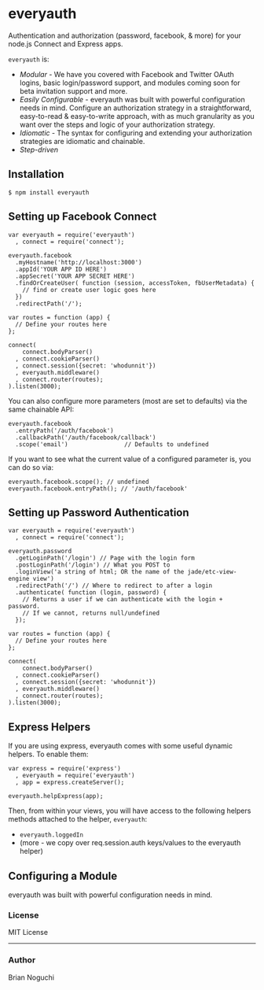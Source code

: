 everyauth
==========

Authentication and authorization (password, facebook, & more) for your node.js Connect and Express apps.

`everyauth` is:

- *Modular* - We have you covered with Facebook and Twitter 
  OAuth logins, basic login/password support, and modules 
  coming soon for beta invitation support and more.
- *Easily Configurable* - everyauth was built with powerful
  configuration needs in mind. Configure an authorization strategy 
  in a straightforward, easy-to-read & easy-to-write approach, 
  with as much granularity as you want over the steps and 
  logic of your authorization strategy.
- *Idiomatic* - The syntax for configuring and extending your authorization strategies are
  idiomatic and chainable.
- *Step-driven*

## Installation
    $ npm install everyauth

## Setting up Facebook Connect

    var everyauth = require('everyauth')
      , connect = require('connect');
    
    everyauth.facebook
      .myHostname('http://localhost:3000')
      .appId('YOUR APP ID HERE')
      .appSecret('YOUR APP SECRET HERE')
      .findOrCreateUser( function (session, accessToken, fbUserMetadata) {
        // find or create user logic goes here
      })
      .redirectPath('/');
    
    var routes = function (app) {
      // Define your routes here
    };
    
    connect(
        connect.bodyParser()
      , connect.cookieParser()
      , connect.session({secret: 'whodunnit'})
      , everyauth.middleware()
      , connect.router(routes);
    ).listen(3000);

You can also configure more parameters (most are set to defaults) via
the same chainable API:
    
    everyauth.facebook
      .entryPath('/auth/facebook')
      .callbackPath('/auth/facebook/callback')
      .scope('email')                // Defaults to undefined

If you want to see what the current value of a
configured parameter is, you can do so via:

    everyauth.facebook.scope(); // undefined
    everyauth.facebook.entryPath(); // '/auth/facebook'
      

## Setting up Password Authentication
    var everyauth = require('everyauth')
      , connect = require('connect');
    
    everyauth.password
      .getLoginPath('/login') // Page with the login form
      .postLoginPath('/login') // What you POST to
      .loginView('a string of html; OR the name of the jade/etc-view-engine view')
      .redirectPath('/') // Where to redirect to after a login
      .authenticate( function (login, password) {
        // Returns a user if we can authenticate with the login + password.
        // If we cannot, returns null/undefined
      });
    
    var routes = function (app) {
      // Define your routes here
    };
    
    connect(
        connect.bodyParser()
      , connect.cookieParser()
      , connect.session({secret: 'whodunnit'})
      , everyauth.middleware()
      , connect.router(routes);
    ).listen(3000);

## Express Helpers

If you are using express, everyauth comes with some useful dynamic helpers.
To enable them:

    var express = require('express')
      , everyauth = require('everyauth')
      , app = express.createServer();
    
    everyauth.helpExpress(app);

Then, from within your views, you will have access to the following helpers methods
attached to the helper, `everyauth`:

- `everyauth.loggedIn`
- (more - we copy over req.session.auth keys/values to the everyauth helper)

## Configuring a Module
everyauth was built with powerful configuration needs in mind.

### License
MIT License

---
### Author
Brian Noguchi
